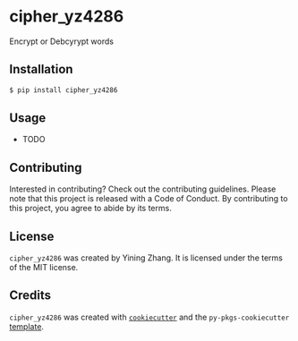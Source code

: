 # cipher_yz4286

Encrypt or Debcyrypt words

## Installation

```bash
$ pip install cipher_yz4286
```

## Usage

- TODO

## Contributing

Interested in contributing? Check out the contributing guidelines. Please note that this project is released with a Code of Conduct. By contributing to this project, you agree to abide by its terms.

## License

`cipher_yz4286` was created by Yining Zhang. It is licensed under the terms of the MIT license.

## Credits

`cipher_yz4286` was created with [`cookiecutter`](https://cookiecutter.readthedocs.io/en/latest/) and the `py-pkgs-cookiecutter` [template](https://github.com/py-pkgs/py-pkgs-cookiecutter).
